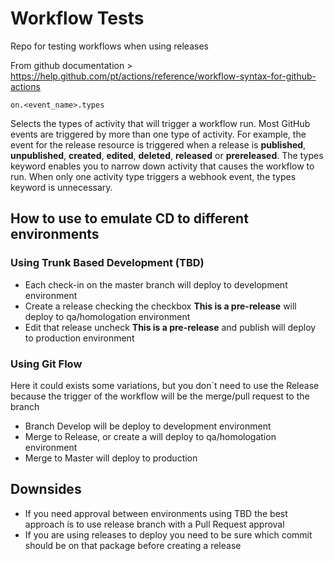 # Workflow Tests

Repo for testing workflows when using releases

From github documentation > https://help.github.com/pt/actions/reference/workflow-syntax-for-github-actions

`on.<event_name>.types`

Selects the types of activity that will trigger a workflow run. Most GitHub events are triggered by more than one type of activity. For example, the event for the release resource is triggered when a release is **published**, **unpublished**, **created**, **edited**, **deleted**, **released** or **prereleased**. The types keyword enables you to narrow down activity that causes the workflow to run. When only one activity type triggers a webhook event, the types keyword is unnecessary.

## How to use to emulate CD to different environments

### Using Trunk Based Development (TBD)

- Each check-in on the master branch will deploy to development environment
- Create a release checking the checkbox **This is a pre-release** will deploy to qa/homologation environment
- Edit that release uncheck **This is a pre-release** and publish will deploy to production environment

### Using Git Flow

Here it could exists some variations, but you don`t need to use the Release because the trigger of the workflow will be the merge/pull request to the branch

- Branch Develop will be deploy to development environment
- Merge to Release, or create a  will deploy to qa/homologation environment
- Merge to Master will deploy to production

## Downsides

- If you need approval between environments using TBD the best approach is to use release branch with a Pull Request approval
- If you are using releases to deploy you need to be sure which commit should be on that package before creating a release